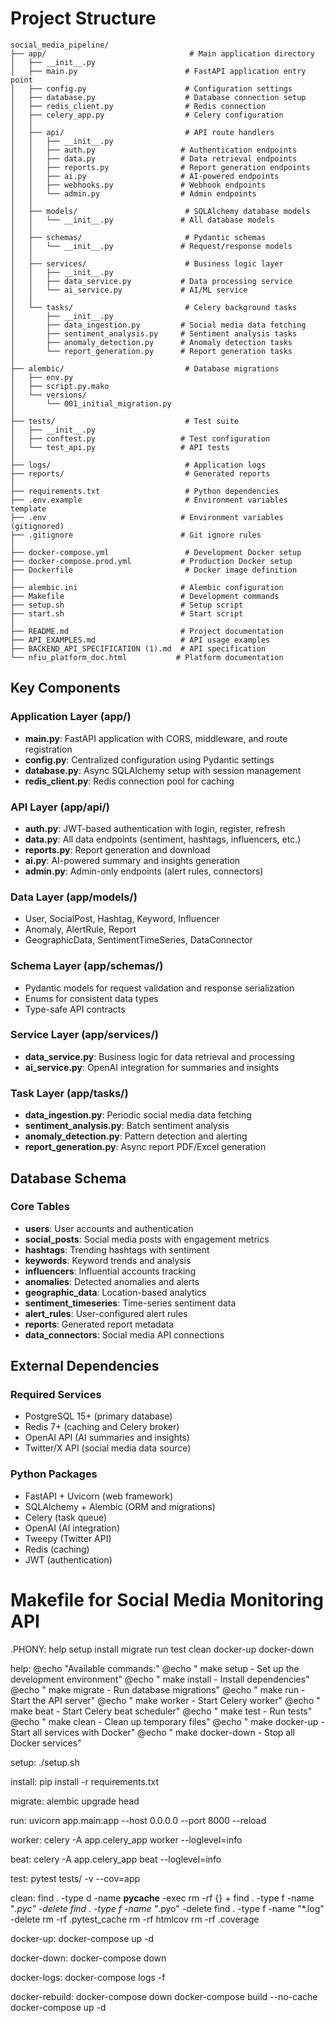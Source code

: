 # Project Structure

```
social_media_pipeline/
├── app/                                # Main application directory
│   ├── __init__.py
│   ├── main.py                        # FastAPI application entry point
│   ├── config.py                      # Configuration settings
│   ├── database.py                    # Database connection setup
│   ├── redis_client.py                # Redis connection
│   ├── celery_app.py                  # Celery configuration
│   │
│   ├── api/                           # API route handlers
│   │   ├── __init__.py
│   │   ├── auth.py                   # Authentication endpoints
│   │   ├── data.py                   # Data retrieval endpoints
│   │   ├── reports.py                # Report generation endpoints
│   │   ├── ai.py                     # AI-powered endpoints
│   │   ├── webhooks.py               # Webhook endpoints
│   │   └── admin.py                  # Admin endpoints
│   │
│   ├── models/                        # SQLAlchemy database models
│   │   └── __init__.py               # All database models
│   │
│   ├── schemas/                       # Pydantic schemas
│   │   └── __init__.py               # Request/response models
│   │
│   ├── services/                      # Business logic layer
│   │   ├── __init__.py
│   │   ├── data_service.py           # Data processing service
│   │   └── ai_service.py             # AI/ML service
│   │
│   └── tasks/                         # Celery background tasks
│       ├── __init__.py
│       ├── data_ingestion.py         # Social media data fetching
│       ├── sentiment_analysis.py     # Sentiment analysis tasks
│       ├── anomaly_detection.py      # Anomaly detection tasks
│       └── report_generation.py      # Report generation tasks
│
├── alembic/                           # Database migrations
│   ├── env.py
│   ├── script.py.mako
│   └── versions/
│       └── 001_initial_migration.py
│
├── tests/                             # Test suite
│   ├── __init__.py
│   ├── conftest.py                   # Test configuration
│   └── test_api.py                   # API tests
│
├── logs/                              # Application logs
├── reports/                           # Generated reports
│
├── requirements.txt                   # Python dependencies
├── .env.example                       # Environment variables template
├── .env                              # Environment variables (gitignored)
├── .gitignore                        # Git ignore rules
│
├── docker-compose.yml                 # Development Docker setup
├── docker-compose.prod.yml           # Production Docker setup
├── Dockerfile                         # Docker image definition
│
├── alembic.ini                       # Alembic configuration
├── Makefile                          # Development commands
├── setup.sh                          # Setup script
├── start.sh                          # Start script
│
├── README.md                         # Project documentation
├── API_EXAMPLES.md                   # API usage examples
├── BACKEND_API_SPECIFICATION (1).md  # API specification
└── nfiu_platform_doc.html           # Platform documentation
```

## Key Components

### Application Layer (app/)
- **main.py**: FastAPI application with CORS, middleware, and route registration
- **config.py**: Centralized configuration using Pydantic settings
- **database.py**: Async SQLAlchemy setup with session management
- **redis_client.py**: Redis connection pool for caching

### API Layer (app/api/)
- **auth.py**: JWT-based authentication with login, register, refresh
- **data.py**: All data endpoints (sentiment, hashtags, influencers, etc.)
- **reports.py**: Report generation and download
- **ai.py**: AI-powered summary and insights generation
- **admin.py**: Admin-only endpoints (alert rules, connectors)

### Data Layer (app/models/)
- User, SocialPost, Hashtag, Keyword, Influencer
- Anomaly, AlertRule, Report
- GeographicData, SentimentTimeSeries, DataConnector

### Schema Layer (app/schemas/)
- Pydantic models for request validation and response serialization
- Enums for consistent data types
- Type-safe API contracts

### Service Layer (app/services/)
- **data_service.py**: Business logic for data retrieval and processing
- **ai_service.py**: OpenAI integration for summaries and insights

### Task Layer (app/tasks/)
- **data_ingestion.py**: Periodic social media data fetching
- **sentiment_analysis.py**: Batch sentiment analysis
- **anomaly_detection.py**: Pattern detection and alerting
- **report_generation.py**: Async report PDF/Excel generation

## Database Schema

### Core Tables
- **users**: User accounts and authentication
- **social_posts**: Social media posts with engagement metrics
- **hashtags**: Trending hashtags with sentiment
- **keywords**: Keyword trends and analysis
- **influencers**: Influential accounts tracking
- **anomalies**: Detected anomalies and alerts
- **geographic_data**: Location-based analytics
- **sentiment_timeseries**: Time-series sentiment data
- **alert_rules**: User-configured alert rules
- **reports**: Generated report metadata
- **data_connectors**: Social media API connections

## External Dependencies

### Required Services
- PostgreSQL 15+ (primary database)
- Redis 7+ (caching and Celery broker)
- OpenAI API (AI summaries and insights)
- Twitter/X API (social media data source)

### Python Packages
- FastAPI + Uvicorn (web framework)
- SQLAlchemy + Alembic (ORM and migrations)
- Celery (task queue)
- OpenAI (AI integration)
- Tweepy (Twitter API)
- Redis (caching)
- JWT (authentication)
# Makefile for Social Media Monitoring API

.PHONY: help setup install migrate run test clean docker-up docker-down

help:
	@echo "Available commands:"
	@echo "  make setup       - Set up the development environment"
	@echo "  make install     - Install dependencies"
	@echo "  make migrate     - Run database migrations"
	@echo "  make run         - Start the API server"
	@echo "  make worker      - Start Celery worker"
	@echo "  make beat        - Start Celery beat scheduler"
	@echo "  make test        - Run tests"
	@echo "  make clean       - Clean up temporary files"
	@echo "  make docker-up   - Start all services with Docker"
	@echo "  make docker-down - Stop all Docker services"

setup:
	./setup.sh

install:
	pip install -r requirements.txt

migrate:
	alembic upgrade head

run:
	uvicorn app.main:app --host 0.0.0.0 --port 8000 --reload

worker:
	celery -A app.celery_app worker --loglevel=info

beat:
	celery -A app.celery_app beat --loglevel=info

test:
	pytest tests/ -v --cov=app

clean:
	find . -type d -name __pycache__ -exec rm -rf {} +
	find . -type f -name "*.pyc" -delete
	find . -type f -name "*.pyo" -delete
	find . -type f -name "*.log" -delete
	rm -rf .pytest_cache
	rm -rf htmlcov
	rm -rf .coverage

docker-up:
	docker-compose up -d

docker-down:
	docker-compose down

docker-logs:
	docker-compose logs -f

docker-rebuild:
	docker-compose down
	docker-compose build --no-cache
	docker-compose up -d

